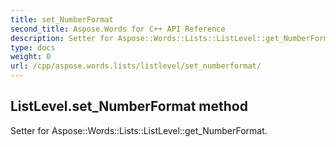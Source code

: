 ```yaml
---
title: set_NumberFormat
second_title: Aspose.Words for C++ API Reference
description: Setter for Aspose::Words::Lists::ListLevel::get_NumberFormat. 
type: docs
weight: 0
url: /cpp/aspose.words.lists/listlevel/set_numberformat/
---
```

## ListLevel.set_NumberFormat method


Setter for Aspose::Words::Lists::ListLevel::get_NumberFormat. 


